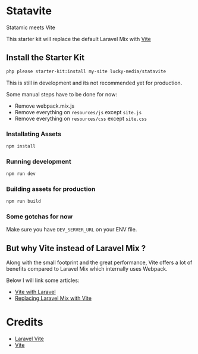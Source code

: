 # Statavite

Statamic meets Vite

This starter kit will replace the default Laravel Mix with [Vite](https://vitejs.dev/)

## Install the Starter Kit

```bash
php please starter-kit:install my-site lucky-media/statavite
```

This is still in development and its not recommended yet for production.

Some manual steps have to be done for now:
- Remove webpack.mix.js
- Remove everything on `resources/js` except `site.js`
- Remove everything on `resources/css` except `site.css`


### Installating Assets

```bash
npm install
```

### Running development
```bash
npm run dev
```

### Building assets for production
```bash
npm run build
```

### Some gotchas for now
Make sure you have `DEV_SERVER_URL` on your ENV file.


## But why Vite instead of Laravel Mix ?
Along with the small footprint and the great performance, Vite offers a lot of benefits compared to Laravel Mix which internally uses Webpack.

Below I will link some articles:
- [Vite with Laravel](https://sebastiandedeyne.com/vite-with-laravel/)
- [Replacing Laravel Mix with Vite](https://owenconti.com/posts/replacing-laravel-mix-with-vite)

# Credits
- [Laravel Vite](https://laravel-vite.innocenzi.dev/)
- [Vite](https://vitejs.dev/)
